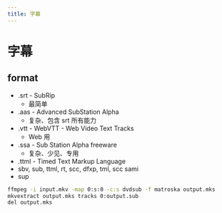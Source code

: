 ```yaml
---
title: 字幕
---
```


# 字幕

## format

- .srt - SubRip
  - 最简单
- .aas - Advanced SubStation Alpha
  - 复杂、包含 srt 所有能力
- .vtt - WebVTT - Web Video Text Tracks
  - Web 用
- .ssa - Sub Station Alpha freeware
  - 复杂、少见、专用
- .ttml - Timed Text Markup Language
- sbv, sub, ttml, rt, scc, dfxp, tml, scc sami
- sup

```bash title="sup -> sub"
ffmpeg -i input.mkv -map 0:s:0 -c:s dvdsub -f matroska output.mks
mkvextract output.mks tracks 0:output.sub
del output.mks
```
